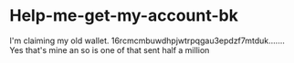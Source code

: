 # Help-me-get-my-account-bk
I'm claiming my old wallet. 16rcmcmbuwdhpjwtrpqgau3epdzf7mtduk....... Yes  that's mine an so is one of that sent half a million
